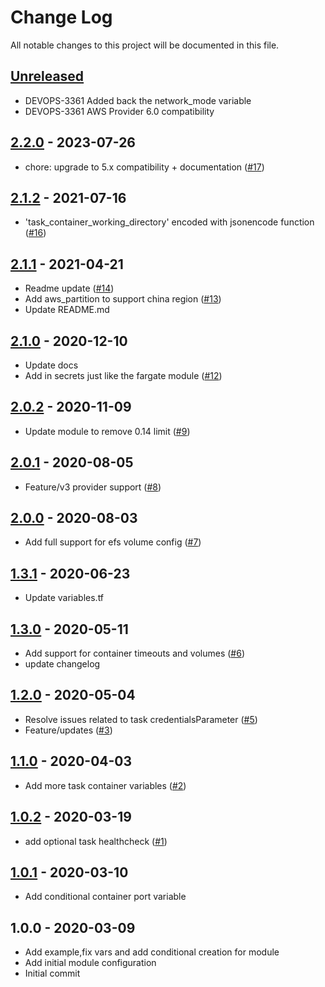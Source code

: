 # Change Log

All notable changes to this project will be documented in this file.

<a name="unreleased"></a>
## [Unreleased]

- DEVOPS-3361 Added back the network_mode variable
- DEVOPS-3361 AWS Provider 6.0 compatibility


<a name="2.2.0"></a>
## [2.2.0] - 2023-07-26

- chore: upgrade to 5.x compatibility + documentation ([#17](https://github.com/umotif-public/terraform-aws-ecs-fargate-task-definition/issues/17))


<a name="2.1.2"></a>
## [2.1.2] - 2021-07-16

- 'task_container_working_directory' encoded with jsonencode function ([#16](https://github.com/umotif-public/terraform-aws-ecs-fargate-task-definition/issues/16))


<a name="2.1.1"></a>
## [2.1.1] - 2021-04-21

- Readme update ([#14](https://github.com/umotif-public/terraform-aws-ecs-fargate-task-definition/issues/14))
- Add aws_partition to support china region ([#13](https://github.com/umotif-public/terraform-aws-ecs-fargate-task-definition/issues/13))
- Update README.md


<a name="2.1.0"></a>
## [2.1.0] - 2020-12-10

- Update docs
- Add in secrets just like the fargate module ([#12](https://github.com/umotif-public/terraform-aws-ecs-fargate-task-definition/issues/12))


<a name="2.0.2"></a>
## [2.0.2] - 2020-11-09

- Update module to remove 0.14 limit ([#9](https://github.com/umotif-public/terraform-aws-ecs-fargate-task-definition/issues/9))


<a name="2.0.1"></a>
## [2.0.1] - 2020-08-05

- Feature/v3 provider support ([#8](https://github.com/umotif-public/terraform-aws-ecs-fargate-task-definition/issues/8))


<a name="2.0.0"></a>
## [2.0.0] - 2020-08-03

- Add full support for efs volume config ([#7](https://github.com/umotif-public/terraform-aws-ecs-fargate-task-definition/issues/7))


<a name="1.3.1"></a>
## [1.3.1] - 2020-06-23

- Update variables.tf


<a name="1.3.0"></a>
## [1.3.0] - 2020-05-11

- Add support for container timeouts and volumes ([#6](https://github.com/umotif-public/terraform-aws-ecs-fargate-task-definition/issues/6))
- update changelog


<a name="1.2.0"></a>
## [1.2.0] - 2020-05-04

- Resolve issues related to task credentialsParameter ([#5](https://github.com/umotif-public/terraform-aws-ecs-fargate-task-definition/issues/5))
- Feature/updates ([#3](https://github.com/umotif-public/terraform-aws-ecs-fargate-task-definition/issues/3))


<a name="1.1.0"></a>
## [1.1.0] - 2020-04-03

- Add more task container variables ([#2](https://github.com/umotif-public/terraform-aws-ecs-fargate-task-definition/issues/2))


<a name="1.0.2"></a>
## [1.0.2] - 2020-03-19

- add optional task healthcheck ([#1](https://github.com/umotif-public/terraform-aws-ecs-fargate-task-definition/issues/1))


<a name="1.0.1"></a>
## [1.0.1] - 2020-03-10

- Add conditional container port variable


<a name="1.0.0"></a>
## 1.0.0 - 2020-03-09

- Add example,fix vars and add conditional creation for module
- Add initial module configuration
- Initial commit


[Unreleased]: https://github.com/umotif-public/terraform-aws-ecs-fargate-task-definition/compare/2.2.0...HEAD
[2.2.0]: https://github.com/umotif-public/terraform-aws-ecs-fargate-task-definition/compare/2.1.2...2.2.0
[2.1.2]: https://github.com/umotif-public/terraform-aws-ecs-fargate-task-definition/compare/2.1.1...2.1.2
[2.1.1]: https://github.com/umotif-public/terraform-aws-ecs-fargate-task-definition/compare/2.1.0...2.1.1
[2.1.0]: https://github.com/umotif-public/terraform-aws-ecs-fargate-task-definition/compare/2.0.2...2.1.0
[2.0.2]: https://github.com/umotif-public/terraform-aws-ecs-fargate-task-definition/compare/2.0.1...2.0.2
[2.0.1]: https://github.com/umotif-public/terraform-aws-ecs-fargate-task-definition/compare/2.0.0...2.0.1
[2.0.0]: https://github.com/umotif-public/terraform-aws-ecs-fargate-task-definition/compare/1.3.1...2.0.0
[1.3.1]: https://github.com/umotif-public/terraform-aws-ecs-fargate-task-definition/compare/1.3.0...1.3.1
[1.3.0]: https://github.com/umotif-public/terraform-aws-ecs-fargate-task-definition/compare/1.2.0...1.3.0
[1.2.0]: https://github.com/umotif-public/terraform-aws-ecs-fargate-task-definition/compare/1.1.0...1.2.0
[1.1.0]: https://github.com/umotif-public/terraform-aws-ecs-fargate-task-definition/compare/1.0.2...1.1.0
[1.0.2]: https://github.com/umotif-public/terraform-aws-ecs-fargate-task-definition/compare/1.0.1...1.0.2
[1.0.1]: https://github.com/umotif-public/terraform-aws-ecs-fargate-task-definition/compare/1.0.0...1.0.1
